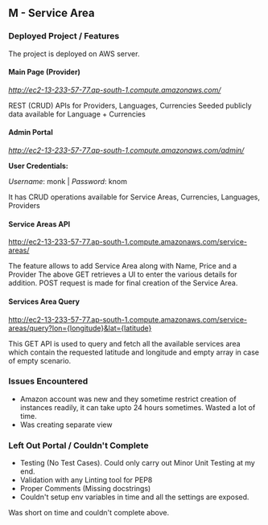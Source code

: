 ## M - Service Area



### Deployed Project / Features

The project is deployed on AWS server.

####  Main Page (Provider)
_http://ec2-13-233-57-77.ap-south-1.compute.amazonaws.com/_

REST (CRUD) APIs for Providers, Languages, Currencies
Seeded publicly data available for Language + Currencies

#### Admin Portal
_http://ec2-13-233-57-77.ap-south-1.compute.amazonaws.com/admin/_

**User Credentials:**

_Username_: monk | 
_Password_: knom


It has CRUD operations available for Service Areas, Currencies, Languages, Providers

#### Service Areas API

http://ec2-13-233-57-77.ap-south-1.compute.amazonaws.com/service-areas/

The feature allows to add Service Area along with Name, Price and a Provider
The above GET retrieves a UI to enter the various details for addition.
POST request is made for final creation of the Service Area.

#### Services Area Query

http://ec2-13-233-57-77.ap-south-1.compute.amazonaws.com/service-areas/query?lon={longitude}&lat={latitude}

This GET API is used to query and fetch all the available services area which contain the requested latitude
and longitude and empty array in case of empty scenario.

### Issues Encountered

- Amazon account was new and they sometime restrict creation of instances readily, it can take upto 24 hours sometimes. Wasted a lot of time.
- Was creating separate view

### Left Out Portal / Couldn't Complete

- Testing (No Test Cases). Could only carry out Minor Unit Testing at my end.
- Validation with any Linting tool for PEP8
- Proper Comments (Missing docstrings)
- Couldn't setup env variables in time and all the settings are exposed.

Was short on time and couldn't complete above.


